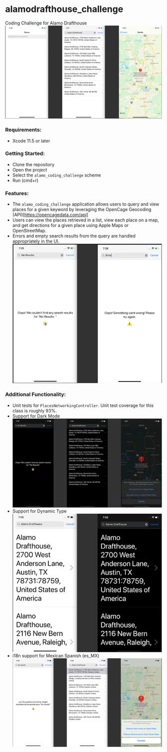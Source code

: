 # alamodrafthouse_challenge
Coding Challenge for Alamo Drafthouse
![Overview](.github/overview.png)

### Requirements:
- Xcode 11.5 or later

### Getting Started:
- Clone the repository
- Open the project
- Select the `alamo_coding_challenge` scheme
- Run (cmd+r)

### Features:
- The `alamo_coding_challenge` application allows users to query and view places for a given keyword by leveraging the OpenCage Geocoding (API)[https://opencagedata.com/api]
- Users can view the places retrieved in a list, view each place on a map, and get directions for a given place using Apple Maps or OpenStreetMap.
- Errors and empty search results from the query are handled appropriately in the UI.
![Errors](.github/errors.png)

### Additional Functionality:
- Unit tests for `PlacesNetworkingController`. Unit test coverage for this class is roughly 93%.
- Support for Dark Mode
![Dark Mode](.github/dark_mode.png)
- Support for Dynamic Type
![Dynamic Type](.github/dynamic_type.png)
- i18n support for Mexican Spanish (es_MX)
![es_MX](.github/spanish.png)
